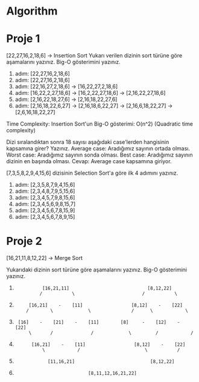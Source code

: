 # Algorithm
# Proje 1

[22,27,16,2,18,6] -> Insertion Sort
Yukarı verilen dizinin sort türüne göre aşamalarını yazınız. Big-O gösterimini yazınız.

1. adım: [22,27,16,2,18,6]
2. adım: [22,27,16,2,18,6]
3. adım: [22,16,27,2,18,6] -> [16,22,27,2,18,6]
4. adım: [16,22,2,27,18,6] -> [16,2,22,27,18,6] -> [2,16,22,27,18,6]
5. adım: [2,16,22,18,27,6] -> [2,16,18,22,27,6]
6. adım: [2,16,18,22,6,27] -> [2,16,18,6,22,27] -> [2,16,6,18,22,27] -> [2,6,16,18,22,27]

Time Complexity: 
Insertion Sort'un Big-O gösterimi: O(n^2) (Quadratic time complexity)

Dizi sıralandıktan sonra 18 sayısı aşağıdaki case'lerden hangisinin kapsamına girer? Yazınız.
Average case: Aradığımız sayının ortada olması.
Worst case: Aradığımız sayının sonda olması.
Best case: Aradığımız sayının dizinin en başında olması.
Cevap: Average case kapsamına giriyor.

[7,3,5,8,2,9,4,15,6] dizisinin Selection Sort'a göre ilk 4 adımını yazınız.
1. adım: [2,3,5,8,7,9,4,15,6]
2. adım: [2,3,4,8,7,9,5,15,6]
3. adım: [2,3,4,5,7,9,8,15,6]
4. adım: [2,3,4,5,6,9,8,15,7]
5. adım: [2,3,4,5,6,7,8,15,9]
6. adım: [2,3,4,5,6,7,8,9,15]

# Proje 2
[16,21,11,8,12,22] -> Merge Sort

Yukarıdaki dizinin sort türüne göre aşamalarını yazınız. Big-O gösterimini yazınız.

1.               [16,21,11]                             [8,12,22]
                /           \                         /           \
2.          [16,21]    -    [11]                  [8,12]    -    [22]
           /        \             \               /      \            \
3.      [16]    -    [21]    -    [11]        [8]     -    [12]    -    [22]   
            \       /              /             \         /            /
4.           [16,21]    -    [11]                  [8,12]    -    [22]
                 \            /                        \           /
5.                 [11,16,21]                            [8,12,22]
                                  
6.                                [8,11,12,16,21,22]

